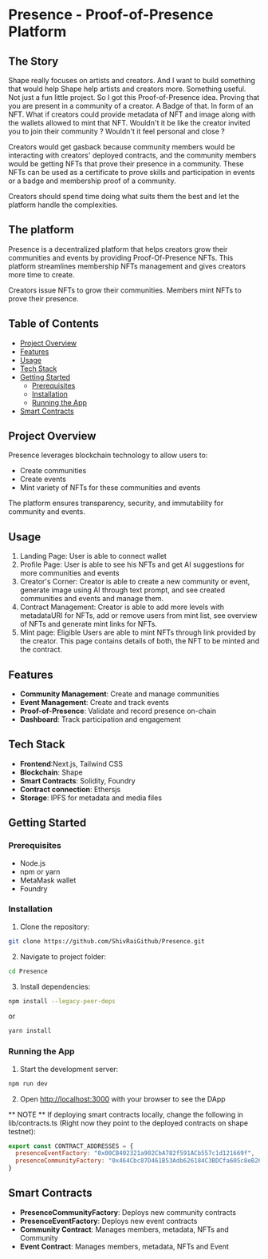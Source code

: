 # Presence - Proof-of-Presence Platform

## The Story

Shape really focuses on artists and creators. And I want to build something that would help Shape help artists and creators more. Something useful. Not just a fun little project. So I got this Proof-of-Presence idea. Proving that you are present in a community of a creator. A Badge of that. In form of an NFT. What if creators could provide metadata of NFT and image along with the wallets allowed to mint that NFT. Wouldn't it be like the creator invited you to join their community ? Wouldn't it feel personal and close ?
   
Creators would get gasback because community members would be interacting with creators' deployed contracts, and the community members would be getting NFTs that prove their presence in a community. These NFTs can be used as a certificate to prove skills and participation in events or a badge and membership proof of a community.
   
Creators should spend time doing what suits them the best and let the platform handle the complexities.

## The platform

Presence is a decentralized platform that helps creators grow their communities and events by providing Proof-Of-Presence NFTs. This platform streamlines membership NFTs management and gives creators more time to create.
   
Creators issue NFTs to grow their communities. Members mint NFTs to prove their presence.

## Table of Contents

- [Project Overview](#project-overview)
- [Features](#features)
- [Usage](#usage)
- [Tech Stack](#tech-stack)
- [Getting Started](#getting-started)
  - [Prerequisites](#prerequisites)
  - [Installation](#installation)
  - [Running the App](#running-the-app)
- [Smart Contracts](#smart-contracts)

## Project Overview

Presence leverages blockchain technology to allow users to:

- Create communities 
- Create events
- Mint variety of NFTs for these communities and events

The platform ensures transparency, security, and immutability for community and events.

## Usage
1) Landing Page: User is able to connect wallet
2) Profile Page: User is able to see his NFTs and get AI suggestions for more communities and events
3) Creator's Corner: Creator is able to create a new community or event, generate image using AI through text prompt, and see created communities and events and manage them.
4) Contract Management: Creator is able to add more levels with metadataURI for NFTs, add or remove users from mint list, see overview of NFTs and generate mint links for NFTs.
5) Mint page: Eligible Users are able to mint NFTs through link provided by the creator. This page contains details of both, the NFT to be minted and the contract.

## Features

- **Community Management**: Create and manage communities
- **Event Management**: Create and track events
- **Proof-of-Presence**: Validate and record presence on-chain
- **Dashboard**: Track participation and engagement

## Tech Stack

- **Frontend**:Next.js, Tailwind CSS
- **Blockchain**: Shape
- **Smart Contracts**: Solidity, Foundry
- **Contract connection**: Ethersjs
- **Storage**: IPFS for metadata and media files

## Getting Started

### Prerequisites

- Node.js
- npm or yarn
- MetaMask wallet
- Foundry

### Installation

1. Clone the repository:
```bash
git clone https://github.com/ShivRaiGithub/Presence.git
```

2. Navigate to project folder:
```bash
cd Presence
```

3. Install dependencies:
```bash
npm install --legacy-peer-deps
```
or
```bash
yarn install
```


### Running the App

1. Start the development server:
```bash
npm run dev
```

2. Open [http://localhost:3000](http://localhost:3000) with your browser to see the DApp


** NOTE **
If deploying smart contracts locally, change the following in lib/contracts.ts (Right now they point to the deployed contracts on shape testnet):

```javascript
export const CONTRACT_ADDRESSES = {
  presenceEventFactory: "0x00CB402321a902CbA782f591ACb557c1d121669f",
  presenceCommunityFactory: "0x464Cbc87D461B53Adb626184C3BDCfa605c8eB26",
}
```

## Smart Contracts

- **PresenceCommunityFactory**: Deploys new community contracts
- **PresenceEventFactory**: Deploys new event contracts
- **Community Contract**: Manages members, metadata, NFTs and Community
- **Event Contract**: Manages members, metadata, NFTs and Event